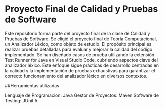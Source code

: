 # Proyecto Final de Calidad y Pruebas de Software

Este repositorio forma parte del proyecto final de la clase de Calidad y Pruebas de Software. Se eligió el proyecto final de Teoría Computacional, un Analizador Léxico, como objeto de estudio. El propósito principal es realizar pruebas detalladas para evaluar y mejorar la calidad del código implementado. Se han diseñado casos de prueba utilizando la extensión Test Runner for Java en Visual Studio Code, cubriendo aspectos clave del analizador léxico. Este enfoque sigue prácticas de desarrollo centradas en la calidad y la implementación de pruebas exhaustivas para garantizar el correcto funcionamiento del analizador léxico en diversos contextos.

##Herramientas utilizadas

Lenguaje de Programacion: Java
Gestor de Proyectos: Maven
Software de Testing: JUnit 5
